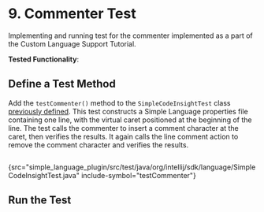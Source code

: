 <!-- Copyright 2000-2023 JetBrains s.r.o. and contributors. Use of this source code is governed by the Apache 2.0 license. -->

# 9. Commenter Test

<link-summary>Implementing and running test for the commenter implemented as a part of the Custom Language Support Tutorial.</link-summary>

<tldr>

**Tested Functionality**: [](commenter.md)

</tldr>

<include from="tests_prerequisites.md" element-id="custom_language_testing_tutorial_header"></include>

## Define a Test Method
Add the `testCommenter()` method to the `SimpleCodeInsightTest` class [previously defined](completion_test.md#define-a-test).
This test constructs a Simple Language properties file containing one line, with the virtual caret positioned at the beginning of the line.
The test calls the commenter to insert a comment character at the caret, then verifies the results.
It again calls the line comment action to remove the comment character and verifies the results.

```java
```
{src="simple_language_plugin/src/test/java/org/intellij/sdk/language/SimpleCodeInsightTest.java" include-symbol="testCommenter"}

## Run the Test

<include from="custom_language_testing_snippets.md" element-id="runTests"/>
